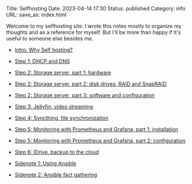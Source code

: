 Title: Selfhosting
Date: 2023-04-14 17:30
Status: published
Category: info
URL:
save_as: index.html

Welcome to my selfhosting site. I wrote this notes mostly to organize my thoughts and as a reference
for myself. But I'll be more than happy if it's useful to someone else besides me.

- [Intro: Why Self hosting?]({filename}why-self-hosting.md)
- [Step 1: DHCP and DNS]({filename}pi-hole.md)
- [Step 2: Storage server, part 1: hardware]({filename}nas-1.md)
- [Step 2: Storage server, part 2: disk drives, RAID and SnapRAID]({filename}nas-2.md)
- [Step 2: Storage server, part 3: software and configuration]({filename}nas-3.md)
- [Step 3: Jellyfin, video streaming]({filename}jellyfin.md)
- [Step 4: Syncthing, file synchronization]({filename}syncthing.md)
- [Step 5: Monitoring with Prometheus and Grafana, part 1: installation]({filename}prometheus-1.md)
- [Step 5: Monitoring with Prometheus and Grafana, part 2: configuration]({filename}prometheus-2.md)
- [Step 6: IDrive, backup to the cloud]({filename}idrive.md)


- [Sidenote 1: Using Ansible]({filename}s-ansible.md)
- [Sidenote 2: Ansible fact gathering]({filename}s-ansible-facts.md)